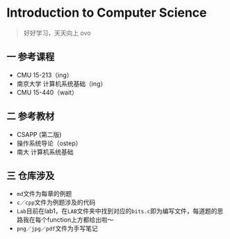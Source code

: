 # Introduction to Computer Science

> 好好学习，天天向上 ovo

## 一 参考课程

- CMU 15-213（ing）
- 南京大学 计算机系统基础（ing）
- CMU 15-440（wait）

## 二 参考教材

- CSAPP (第二版)
- 操作系统导论（ostep）
- 南大 计算机系统基础

## 三 仓库涉及

- `md`文件为每章的例题
- `c／cpp`文件为例题涉及的代码
- `Lab`目前在lab1，在`LAB`文件夹中找到对应的`bits.c`即为编写文件，每道题的思路我在每个function上方都给出啦～
- `png／jpg／pdf`文件为手写笔记